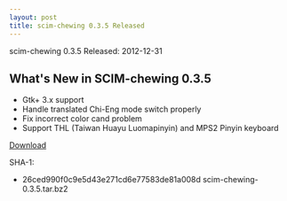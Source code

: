 ```yaml
---
layout: post
title: scim-chewing 0.3.5 Released
---
```

scim-chewing 0.3.5 Released: 2012-12-31

What's New in SCIM-chewing 0.3.5                                                                                            
---------------------------------------------------------
* Gtk+ 3.x support
* Handle translated Chi-Eng mode switch properly
* Fix incorrect color cand problem
* Support THL (Taiwan Huayu Luomapinyin) and MPS2 Pinyin keyboard

[Download](http://code.google.com/p/chewing/downloads/list)

SHA-1:
- 26ced990f0c9e5d43e271cd6e77583de81a008d  scim-chewing-0.3.5.tar.bz2
